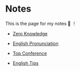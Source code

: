 
# Notes

This is the page for my notes :tada: ！

- [Zero Knowledge](./zero-knowledge.md)

- [English Pronunciation](./pronunciation.md)

- [Top Conference](./top-conference.md)

- [English Tips](./en_tips.md)





<style lang="stylus">

.theme-container.notes .page
  font-size 17px
  font-family "lucida grande", "lucida sans unicode", lucida, "Helvetica Neue", Helvetica, Arial, sans-serif;
  p
    margin 1.5rem 0 1.5rem
  p, ul, ol
    line-height normal
  a
    color black

</style>